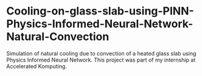 # Cooling-on-glass-slab-using-PINN-Physics-Informed-Neural-Network-Natural-Convection
Simulation of natural cooling due to convection of a heated glass slab using Physics Informed Neural Network. This project was part of my internship at Accelerated Komputing.
